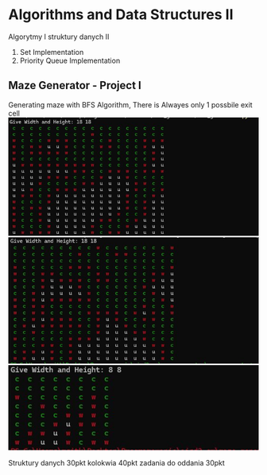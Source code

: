 # Algorithms and Data Structures II
Algorytmy I struktury danych II


1) Set Implementation 
2) Priority Queue Implementation

## Maze Generator - Project I
Generating maze with BFS Algorithm, There is Alwayes only 1 possbile exit cell
![Alter Teskt](./include/lab1.JPG)
![Alter Teskt](./include/lab2.JPG)
![Alter Teskt](./include/lab3.JPG)



Struktury danych 30pkt
kolokwia 40pkt
zadania do oddania 30pkt
